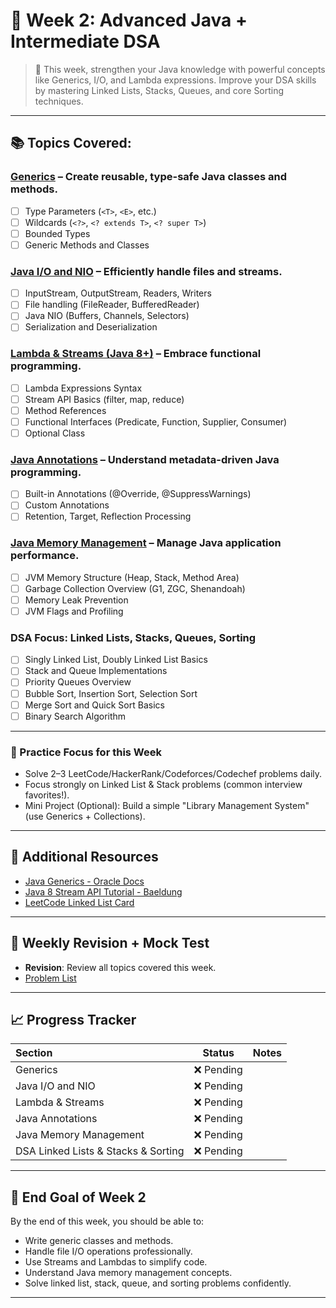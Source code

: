 # 📅 Week 2: Advanced Java + Intermediate DSA

> 🎯 This week, strengthen your Java knowledge with powerful concepts like Generics, I/O, and Lambda expressions. Improve your DSA skills by mastering Linked Lists, Stacks, Queues, and core Sorting techniques.

---

## 📚 Topics Covered:

### [Generics]() – Create reusable, type-safe Java classes and methods.
- [ ] Type Parameters (`<T>`, `<E>`, etc.)
- [ ] Wildcards (`<?>`, `<? extends T>`, `<? super T>`)
- [ ] Bounded Types
- [ ] Generic Methods and Classes

### [Java I/O and NIO]() – Efficiently handle files and streams.
- [ ] InputStream, OutputStream, Readers, Writers
- [ ] File handling (FileReader, BufferedReader)
- [ ] Java NIO (Buffers, Channels, Selectors)
- [ ] Serialization and Deserialization

### [Lambda & Streams (Java 8+)]() – Embrace functional programming.
- [ ] Lambda Expressions Syntax
- [ ] Stream API Basics (filter, map, reduce)
- [ ] Method References
- [ ] Functional Interfaces (Predicate, Function, Supplier, Consumer)
- [ ] Optional Class

### [Java Annotations]() – Understand metadata-driven Java programming.
- [ ] Built-in Annotations (@Override, @SuppressWarnings)
- [ ] Custom Annotations
- [ ] Retention, Target, Reflection Processing

### [Java Memory Management]() – Manage Java application performance.
- [ ] JVM Memory Structure (Heap, Stack, Method Area)
- [ ] Garbage Collection Overview (G1, ZGC, Shenandoah)
- [ ] Memory Leak Prevention
- [ ] JVM Flags and Profiling

### **DSA Focus: Linked Lists, Stacks, Queues, Sorting**
- [ ] Singly Linked List, Doubly Linked List Basics
- [ ] Stack and Queue Implementations
- [ ] Priority Queues Overview
- [ ] Bubble Sort, Insertion Sort, Selection Sort
- [ ] Merge Sort and Quick Sort Basics
- [ ] Binary Search Algorithm

---

### 🧪 Practice Focus for this Week

- Solve 2–3 LeetCode/HackerRank/Codeforces/Codechef problems daily.
- Focus strongly on Linked List & Stack problems (common interview favorites!).
- Mini Project (Optional): Build a simple "Library Management System" (use Generics + Collections).

---

## 🔗 Additional Resources
- [Java Generics - Oracle Docs](https://docs.oracle.com/javase/tutorial/java/generics/)
- [Java 8 Stream API Tutorial - Baeldung](https://www.baeldung.com/java-8-streams)
- [LeetCode Linked List Card](https://leetcode.com/explore/learn/card/linked-list/)

---

## 📅 Weekly Revision + Mock Test
- **Revision**: Review all topics covered this week.
- [Problem List](https://github.com/sams52s/Coding-Interview-Preparation-Plan/blob/main/week_2/solution_of_week_2_coding_problem/problem%20List.md)

---

## 📈 Progress Tracker

| Section | Status | Notes |
|:--------|:------:|:------|
| Generics | ❌ Pending | |
| Java I/O and NIO | ❌ Pending | |
| Lambda & Streams | ❌ Pending | |
| Java Annotations | ❌ Pending | |
| Java Memory Management | ❌ Pending | |
| DSA Linked Lists & Stacks & Sorting | ❌ Pending | |

---

## 🎯 End Goal of Week 2

By the end of this week, you should be able to:
- Write generic classes and methods.
- Handle file I/O operations professionally.
- Use Streams and Lambdas to simplify code.
- Understand Java memory management concepts.
- Solve linked list, stack, queue, and sorting problems confidently.

---
